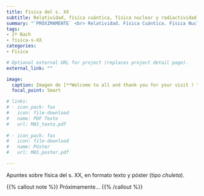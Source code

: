 ```yaml
---
title: Física del s. XX
subtitle: Relatividad, física cuántica, física nuclear y radiactividad
summary: "`PRÓXIMAMENTE` <br> Relatividad. Física Cuántica. Física Nuclear. Radiactividad."
tags:
- 2º Bach
- física-s-XX
categories:
- Física

# Optional external URL for project (replaces project detail page).
external_link: ""

image:
  caption: Imagen de [**Welcome to all and thank you for your visit ! ツ**](https://pixabay.com/es/users/janeb13-725943/) en [Pixabay](https://pixabay.com/es/)
  focal_point: Smart

# links:
# - icon_pack: fas
#   icon: file-download
#   name: PDF Texto
#   url: MAS_texto.pdf
  
# - icon_pack: fas
#   icon: file-download
#   name: Póster
#   url: MAS_poster.pdf

---
```


Apuntes sobre física del s. XX, en formato texto y póster (tipo _chuleta_).

{{% callout note %}}
Próximamente...
{{% /callout %}}